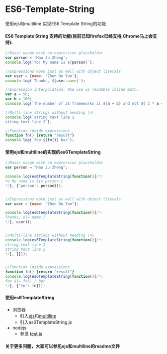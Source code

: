 ES6-Template-String
===================

使用ejs和multiline 实现ES6 Template String的功能

#### ES6 Template String 支持的功能(目前已知firefox已经支持,Chrome马上会支持):

```javascript
//Basic usage with an expression placeholder
var person = 'Hao Ju Zheng';
console.log(`Yo! My name is ${person}`);

//Expressions work just as well with object literals
var user = {name: 'Zhen Ou Yun'};
console.log(`Thanks, ${user.name}`);

//Expression interpolation, One use is readable inline math.
var a = 50;
var b = 100;
console.log(`The number of JS frameworks is ${a + b} and not ${ 2 * a +b }`);

//Multi-line strings without needing \n\
console.log(`string text line 1
string text line 2`);

//Function inside expressions
function fn() {return "result"}
console.log(`foo ${fn()} bar`);
```

#### 使用ejs和multiline的实现的es6TemplateString

```javascript
//Basic usage with an expression placeholder
var person = "Hao Ju Zheng";

console.log(es6TemplateString(function(){/*!
Yo My name is ${= person }
*/}, {'person': person}));


//Expressions work just as well with object literals
var user = {name: "Zhen Ou Yun"};

console.log(es6TemplateString(function(){/*!
Thanks, ${= name }
*/}, user));


//Multi-line strings without needing \n\
console.log(es6TemplateString(function(){/*!
string text line 1
string text line 2
*/}, {}));


//Function inside expressions
function fn() {return "result"}
console.log(es6TemplateString(function(){/*!
foo ${= fn() } bar
*/}, {'fn': fn}));
```
#### 使用es6TemplateString

- 浏览器
   - 引入[ejs][2]和[multiline][1]
   - 引入es6TemplateString.js
- nodejs
   - 参见 [test.js][0]
   
#### 关于更多问题，大家可以参见ejs和multiline的readme文件
   
[0]:https://github.com/hjzheng/ES6-Template-String/blob/master/test.js
[1]:https://github.com/sindresorhus/multiline
[2]:https://github.com/tj/ejs